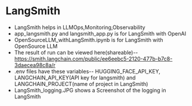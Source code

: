 # LangSmith
- LangSmith helps in LLMOps,Monitoring,Observability
- app_langsmith.py and langsmith_app.py is for LangSmith with OpenAI
- OpenSourceLLM_withLangSmith.ipynb is for LangSmith with OpenSource LLM
- The result of run can be viewed here(shareable)--https://smith.langchain.com/public/ee6eebc5-2120-477b-b7c8-3daecea98c8a/r
- .env files have these variables-- HUGGING_FACE_API_KEY, LANGCHAIN_API_KEY(API key for langsmith) and LANGCHAIN_PROJECT(name of project in LangSmith)
- LangSmith_logging.JPG shows a Screenshot of the logging in LangSmith
